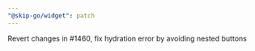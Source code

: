 ```yaml
---
"@skip-go/widget": patch
---
```


Revert changes in #1460, fix hydration error by avoiding nested buttons
